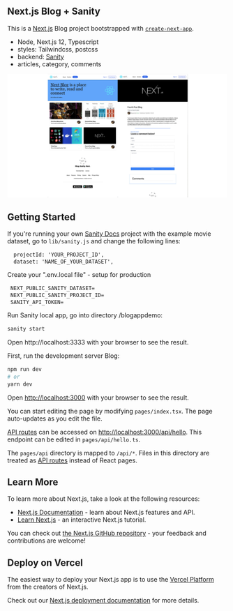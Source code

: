 
## Next.js Blog + Sanity

This is a [Next.js](https://nextjs.org/) Blog project bootstrapped with [`create-next-app`](https://github.com/vercel/next.js/tree/canary/packages/create-next-app).

- Node, Next.js 12, Typescript
- styles: Tailwindcss, postcss
- backend: [Sanity](https://www.sanity.io/)
- articles, category, comments

<p align="center">
  <a href="http://nextjs.org/" target="blank"><img src="page-blog-sample.jpg" width="960" alt="Sample Blog NextJs" /></a>
</p>


## Getting Started

If you're running your own [Sanity Docs](https://www.sanity.io/docs/getting-started) project with the example movie dataset, go to `lib/sanity.js` and change the following lines:

```
  projectId: 'YOUR_PROJECT_ID',
  dataset: 'NAME_OF_YOUR_DATASET',
```

Create your ".env.local file" - setup for production

```
 NEXT_PUBLIC_SANITY_DATASET=
 NEXT_PUBLIC_SANITY_PROJECT_ID=
 SANITY_API_TOKEN=
```
Run Sanity local app, go into directory /blogappdemo:

```bash
sanity start
```
Open http://localhost:3333 with your browser to see the result.

First, run the development server Blog:

```bash
npm run dev
# or
yarn dev
```

Open [http://localhost:3000](http://localhost:3000) with your browser to see the result.

You can start editing the page by modifying `pages/index.tsx`. The page auto-updates as you edit the file.

[API routes](https://nextjs.org/docs/api-routes/introduction) can be accessed on [http://localhost:3000/api/hello](http://localhost:3000/api/hello). This endpoint can be edited in `pages/api/hello.ts`.

The `pages/api` directory is mapped to `/api/*`. Files in this directory are treated as [API routes](https://nextjs.org/docs/api-routes/introduction) instead of React pages.

## Learn More

To learn more about Next.js, take a look at the following resources:

- [Next.js Documentation](https://nextjs.org/docs) - learn about Next.js features and API.
- [Learn Next.js](https://nextjs.org/learn) - an interactive Next.js tutorial.

You can check out [the Next.js GitHub repository](https://github.com/vercel/next.js/) - your feedback and contributions are welcome!

## Deploy on Vercel

The easiest way to deploy your Next.js app is to use the [Vercel Platform](https://vercel.com/new?utm_medium=default-template&filter=next.js&utm_source=create-next-app&utm_campaign=create-next-app-readme) from the creators of Next.js.

Check out our [Next.js deployment documentation](https://nextjs.org/docs/deployment) for more details.
